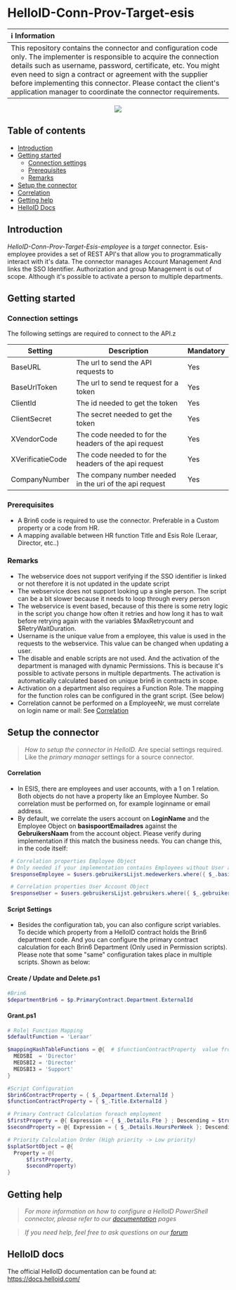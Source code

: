 # HelloID-Conn-Prov-Target-esis
| :information_source: Information |
|:---------------------------|
| This repository contains the connector and configuration code only. The implementer is responsible to acquire the connection details such as username, password, certificate, etc. You might even need to sign a contract or agreement with the supplier before implementing this connector. Please contact the client's application manager to coordinate the connector requirements. |

<p align="center">
  <img src="https://sts.rovictonline.nl/images/logo_Rovict_FC.png">
</p>

## Table of contents

- [Introduction](#Introduction)
- [Getting started](#Getting-started)
  + [Connection settings](#Connection-settings)
  + [Prerequisites](#Prerequisites)
  + [Remarks](#Remarks)
- [Setup the connector](@Setup-The-Connector)
- [Correlation](#Correlation)
- [Getting help](#Getting-help)
- [HelloID Docs](#HelloID-docs)

## Introduction

_HelloID-Conn-Prov-Target-Esis-employee_ is a _target_ connector. Esis-employee provides a set of REST API's that allow you to programmatically interact with it's data. The connector manages Account Management And links the SSO Identifier. Authorization and group Management is out of scope. Although it's possible to activate a person to multiple departments.
## Getting started

### Connection settings

The following settings are required to connect to the API.z

| Setting           | Description                                               | Mandatory   |
| ------------      | -----------                                               | ----------- |
| BaseURL           | The url to send the API requests to                       | Yes         |
| BaseUrlToken      | The url to send te request for a token                    | Yes         |
| ClientId          | The id needed to get the token                            | Yes         |
| ClientSecret      | The secret needed to get the token                        | Yes         |
| XVendorCode       | The code needed to for the headers of the api request     | Yes         |
| XVerificatieCode  | The code needed to for the headers of the api request     | Yes         |
| CompanyNumber     | The company number needed in the uri of the api request   | Yes         |


### Prerequisites
- A Brin6 code is required to use the connector. Preferable in a Custom property or a code from HR.
- A mapping available between HR function Title and Esis Role (Leraar, Director, etc..)

### Remarks
- The webservice does not support verifying if the SSO identifier is linked or not therefore it is not updated in the update script
- The webservice does not support looking up a single person. The script can be a bit slower because it needs to loop through every person
- The webservice is event based, because of this there is some retry logic in the script you change how often it retries and how long it has to wait before retrying again with the variables $MaxRetrycount and $RetryWaitDuration.
- Username is the unique value from a employee, this value is used in the requests to the webservice. This value can be changed when updating a user.
- The disable and enable scripts are not used. And the activation of the department is managed with dynamic Permissions. This is because it's possible to activate persons in multiple departments. The activation is automatically calculated based on unique brin6 in contracts in scope.
- Activation on a department also requires a Function Role. The mapping for the function roles can be configured in the grant script. (See below)
- Correlation cannot be performed on a EmployeeNr, we must correlate on login name or mail: See [Correlation](#Correlation)


## Setup the connector

> _How to setup the connector in HelloID._ Are special settings required. Like the _primary manager_ settings for a source connector.


#### Correlation
 - In ESIS, there are employees and user accounts, with a 1 on 1 relation. Both objects do not have a property like an Employee Number. So correlation must be performed on, for example loginname or email address.
 - By default, we correlate the users account on **LoginName** and the Employee Object on **basispoortEmailadres** against the **GebruikersNaam** from the account object.
  Please verify during implementation if this match the business needs. You can change this, in the code itself:
 ```PowerShell
  # Correlation properties Employee Object
  # Only needed if your implementation contains Employees without User accounts.
  $responseEmployee = $users.gebruikersLijst.medewerkers.where({ $_.basispoortEmailadres -eq $account.GebruikersNaam })

  # Correlation properties User Account Object
  $responseUser = $users.gebruikersLijst.gebruikers.where({ $_.gebruikersnaam -eq $account.GebruikersNaam })

  ```


#### Script Settings
* Besides the configuration tab, you can also configure script variables. To decide which property from a HelloID contract holds the Brin6 department code. And you can configure the primary contract calculation for each Brin6 Department (Only used in Permission scripts). Please note that some "same" configuration takes place in multiple scripts. Shown as below:

#### Create / Update and Delete.ps1


```PowerShell
#Brin6
$departmentBrin6 = $p.PrimaryContract.Department.ExternalId
```

#### Grant.ps1

  ```PowerShell
# Role| Function Mapping
$defaultFunction = 'Leraar'

$mappingHashTableFunctions = @{  # $functionContractProperty  value from
    MEDSBI  = 'Director'
    MEDSBI2 = 'Director'
    MEDSBI3 = 'Support'
}

#Script Configuration
$brin6ContractProperty = { $_.Department.ExternalId }
$functionContractProperty = { $_.Title.ExternalId }

# Primary Contract Calculation foreach employment
$firstProperty = @{ Expression = { $_.Details.Fte } ; Descending = $true }
$secondProperty = @{ Expression = { $_.Details.HoursPerWeek }; Descending = $false }

# Priority Calculation Order (High priority -> Low priority)
$splatSortObject = @{
    Property = @(
        $firstProperty,
        $secondProperty)
}
  ```


## Getting help

> _For more information on how to configure a HelloID PowerShell connector, please refer to our [documentation](https://docs.helloid.com/hc/en-us/articles/360012558020-Configure-a-custom-PowerShell-target-system) pages_

> _If you need help, feel free to ask questions on our [forum](https://forum.helloid.com)_

## HelloID docs

The official HelloID documentation can be found at: https://docs.helloid.com/